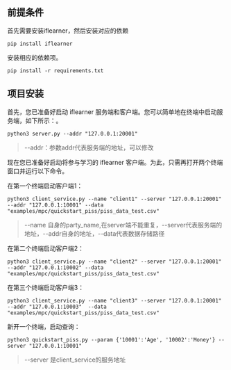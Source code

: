 ## 前提条件
首先需要安装iflearner，然后安装对应的依赖
```shell
pip install iflearner
```

安装相应的依赖项。
```shell
pip install -r requirements.txt
```

## 项目安装

首先，您已准备好启动 iflearner 服务端和客户端。您可以简单地在终端中启动服务端，如下所示：。
```shell
python3 server.py --addr "127.0.0.1:20001" 
```
> --addr：参数addr代表服务端的地址，可以修改

现在您已准备好启动将参与学习的 iflearner 客户端。为此，只需再打开两个终端窗口并运行以下命令。

在第一个终端启动客户端1：

```shell
python3 client_service.py --name "client1" --server "127.0.0.1:20001"  
--addr "127.0.0.1:10001" --data "examples/mpc/quickstart_piss/piss_data_test.csv"
```
> --name 自身的party_name,在server端不能重复，--server代表服务端的地址，--addr自身的地址，--data代表数据存储路径

在第二个终端启动客户端2：

```shell
python3 client_service.py --name "client2" --server "127.0.0.1:20001"  
--addr "127.0.0.1:10002" --data "examples/mpc/quickstart_piss/piss_data_test.csv"
```

在第三个终端启动客户端3：

```shell
python3 client_service.py --name "client3" --server "127.0.0.1:20001"  
--addr "127.0.0.1:10003"  --data "examples/mpc/quickstart_piss/piss_data_test.csv"
```


新开一个终端，启动查询：
```shell
python3 quickstart_piss.py --param {'10001':'Age', '10002':'Money'} --server "127.0.0.1:10001"
```
> --server 是client_service的服务地址